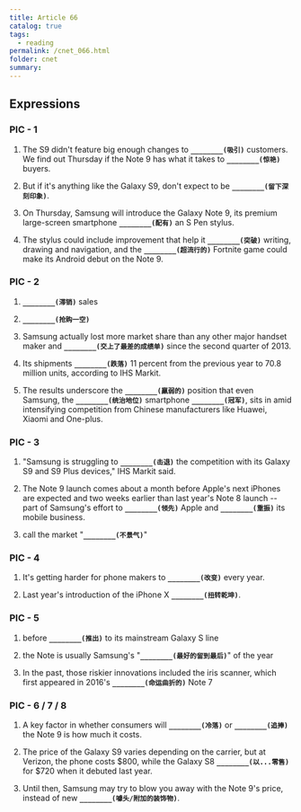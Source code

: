 ```yaml
---
title: Article 66
catalog: true
tags: 
  - reading
permalink: /cnet_066.html
folder: cnet
summary: 
---
```


## Expressions

### PIC - 1

1.  The S9 didn't feature big enough changes to <b data-toggle="tooltip" data-original-title="{{site.data.cans.ff_a}}">`________(吸引)`</b> customers. We find out Thursday if the Note 9 has what it takes to <b data-toggle="tooltip" data-original-title="{{site.data.cans.ff_a2}}">`________(惊艳)`</b> buyers.

2.  But if it's anything like the Galaxy S9, don't expect to be <b data-toggle="tooltip" data-original-title="{{site.data.cans.ff_b}}">`________(留下深刻印象)`</b>.

3.  On Thursday, Samsung will introduce the Galaxy Note 9, its premium large-screen smartphone <b data-toggle="tooltip" data-original-title="{{site.data.cans.ff_c}}">`________(配有)`</b> an S Pen stylus.

4.  The stylus could include improvement that help it <b data-toggle="tooltip" data-original-title="{{site.data.cans.ff_d}}">`________(突破)`</b> writing,  drawing and navigation, and the <b data-toggle="tooltip" data-original-title="{{site.data.cans.ff_d2}}">`________(超流行的)`</b> Fortnite game could make its Android debut on the Note 9.

### PIC - 2

1.  <b data-toggle="tooltip" data-original-title="{{site.data.cans.ff_e}}">`________(滞销)`</b> sales

2.  <b data-toggle="tooltip" data-original-title="{{site.data.cans.ff_f}}">`________(抢购一空)`</b>

3.  Samsung actually lost more market share than any other major handset maker and <b data-toggle="tooltip" data-original-title="{{site.data.cans.ff_g}}">`________(交上了最差的成绩单)`</b> since the second quarter of 2013.

4.  Its shipments <b data-toggle="tooltip" data-original-title="{{site.data.cans.ff_h}}">`________(跌落)`</b> 11 percent from the previous year to 70.8 million units, according to IHS Markit.

5.  The results underscore the <b data-toggle="tooltip" data-original-title="{{site.data.cans.ff_i}}">`________(羸弱的)`</b> position that even Samsung, the <b data-toggle="tooltip" data-original-title="{{site.data.cans.ff_i2}}">`________(统治地位)`</b> smartphone <b data-toggle="tooltip" data-original-title="{{site.data.cans.ff_i3}}">`________(冠军)`</b>, sits in amid intensifying competition from Chinese manufacturers like Huawei, Xiaomi and One-plus.

### PIC - 3

1.  "Samsung is struggling to <b data-toggle="tooltip" data-original-title="{{site.data.cans.ff_j}}">`________(击退)`</b> the competition with its Galaxy S9 and S9 Plus devices," IHS Markit said. 

2.  The Note 9 launch comes about a month before Apple's next iPhones are expected and two weeks earlier than last year's Note 8 launch -- part of Samsung's effort to <b data-toggle="tooltip" data-original-title="{{site.data.cans.ff_k}}">`________(领先)`</b> Apple and <b data-toggle="tooltip" data-original-title="{{site.data.cans.ff_k2}}">`________(重振)`</b> its mobile business.

3.  call the market  "<b data-toggle="tooltip" data-original-title="{{site.data.cans.ff_l}}">`________(不景气)`</b>"

### PIC - 4

1.  It's getting harder for phone makers to <b data-toggle="tooltip" data-original-title="{{site.data.cans.ff_m}}">`________(改变)`</b> every year.

2.  Last year's introduction of the iPhone X <b data-toggle="tooltip" data-original-title="{{site.data.cans.ff_n}}">`________(扭转乾坤)`</b>. 

### PIC - 5

1.  before <b data-toggle="tooltip" data-original-title="{{site.data.cans.ff_o}}">`________(推出)`</b> to its mainstream Galaxy S line

2.  the Note is usually Samsung's "<b data-toggle="tooltip" data-original-title="{{site.data.cans.ff_p}}">`________(最好的留到最后)`</b>" of the year

3.  In the past, those riskier innovations included the iris scanner, which first appeared in 2016's <b data-toggle="tooltip" data-original-title="{{site.data.cans.ff_q}}">`________(命运曲折的)`</b> Note 7

### PIC - 6 / 7 / 8

1.  A key factor in whether consumers will <b data-toggle="tooltip" data-original-title="{{site.data.cans.ff_r}}">`________(冷落)`</b> or <b data-toggle="tooltip" data-original-title="{{site.data.cans.ff_r2}}">`________(追捧)`</b> the Note 9  is how much it costs.

2.  The price of the Galaxy S9 varies depending on the carrier, but at Verizon, the phone costs $800, while the Galaxy S8 <b data-toggle="tooltip" data-original-title="{{site.data.cans.ff_s}}">`________(以...零售)`</b> for $720 when it debuted last year.

3.  Until then, Samsung may try to blow you away with the Note 9's price, instead of new <b data-toggle="tooltip" data-original-title="{{site.data.cans.ff_t}}">`________(噱头/附加的装饰物)`</b>.